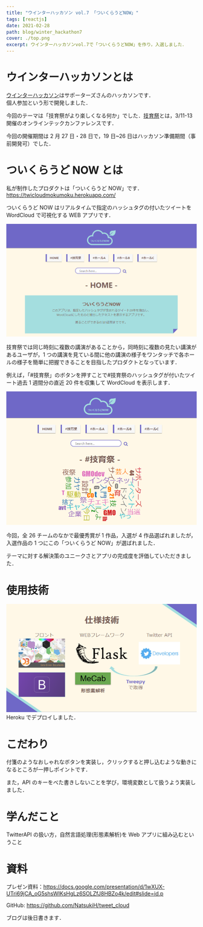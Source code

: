 ```yaml
---
title: "ウインターハッカソン vol.7 「ついくらうどNOW」"
tags: [reactjs]
date: 2021-02-28
path: blog/winter_hackathon7
cover: ./top.png
excerpt: ウインターハッカソンvol.7で「ついくらうどNOW」を作り，入選しました．
---
```


# ウインターハッカソンとは

[ウインターハッカソン](https://talent.supporterz.jp/events/28d759c2-50b4-456d-889b-1f08abf6c053/)はサポーターズさんのハッカソンです．  
個人参加という形で開発しました．

今回のテーマは「技育祭がより楽しくなる何か」でした．[技育祭](https://talent.supporterz.jp/geeksai/2021/)とは，3/11-13 開催のオンラインテックカンファレンスです．

今回の開催期間は 2 月 27 日・28 日で，19 日~26 日はハッカソン準備期間（事前開発可）でした．

# ついくらうど NOW とは

私が制作したプロダクトは「ついくらうど NOW」です．  
<https://twicloudmokumoku.herokuapp.com/>

ついくらうど NOW はリアルタイムで指定のハッシュタグの付いたツイートを WordCloud で可視化する WEB アプリです．

![](./home.png)

技育祭では同じ時刻に複数の講演があることから，同時刻に複数の見たい講演があるユーザが，1 つの講演を見ている間に他の講演の様子をワンタッチで各ホールの様子を簡単に把握できることを目指したプロダクトとなっています．

例えば，「#技育祭」のボタンを押すことで#技育祭のハッシュタグが付いたツイート過去 1 週間分の直近 20 件を収集して WordCloud を表示します．

![](./example.png)

今回，全 26 チームのなかで最優秀賞が 1 作品，入選が 4 作品選ばれましたが，入選作品の 1 つにこの「ついくらうど NOW」が選ばれました．

テーマに対する解決策のユニークさとアプリの完成度を評価していただきました．

# 使用技術

![](./kousei.png)
Heroku でデプロイしました．

# こだわり

付箋のようなおしゃれなボタンを実装し，クリックすると押し込むような動きになるところが一押しポイントです．

また，API のキーをべた書きしないことを学び，環境変数として扱うよう実装しました．

# 学んだこと

TwitterAPI の扱い方，自然言語処理(形態素解析)を Web アプリに組み込むということ

# 資料

プレゼン資料：<https://docs.google.com/presentation/d/1wXUX-UTri69jCA_oG5shsWIKsHgLz6SOLZfJ8HBZo4k/edit#slide=id.p>

GitHub: <https://github.com/NatsukiH/tweet_cloud>

ブログは後日書きます．
